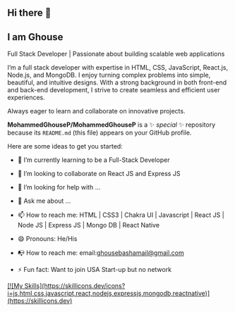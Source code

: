 ## Hi there 👋
## I am Ghouse
Full Stack Developer | Passionate about building scalable web applications

I’m a full stack developer with expertise in HTML, CSS, JavaScript, React.js, Node.js, and MongoDB. I enjoy turning complex problems into simple, beautiful, and intuitive designs. With a strong background in both front-end and back-end development, I strive to create seamless and efficient user experiences.

Always eager to learn and collaborate on innovative projects.


**MohammedGhouseP/MohammedGhouseP** is a ✨ _special_ ✨ repository because its `README.md` (this file) appears on your GitHub profile.

Here are some ideas to get you started:

- 🌱 I’m currently learning to be a Full-Stack Developer
- 👯 I’m looking to collaborate on React JS and Express JS
- 🤔 I’m looking for help with ...
- 💬 Ask me about ...
- 📫 How to reach me: HTML | CSS3 | Chakra UI | Javascript | React JS | Node JS | Express JS | Mongo DB | React Native  
- 😄 Pronouns: He/His
- 📭 How to reach me: email:ghousebashamail@gmail.com
- ⚡ Fun fact: Want to join USA Start-up but no network



  <p align="center">
<a href="https://skillicons.dev"> 
[![My Skills](https://skillicons.dev/icons?i=js,html,css,javascript,react,nodejs,expressjs,mongodb,reactnative)](https://skillicons.dev)
  </a>
</p>


